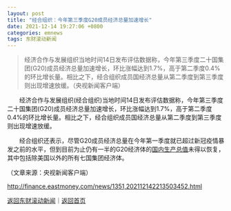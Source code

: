 ```yaml
---
layout: post
title: "经合组织：今年第三季度G20成员经济总量加速增长"
date: 2021-12-14 19:27:06 +0800
categories: emnews
tags: 东财滚动新闻
---
```

> 经济合作与发展组织当地时间14日发布评估数据称，今年第三季度二十国集团(G20)成员经济总量加速增长，环比涨幅达到1.7%，高于第二季度0.4%的环比增长量。相比之下，经合组织成员国经济总量从第二季度到第三季度则出现增速放缓。（央视新闻客户端）

<p>　　经济合作与发展组织(经合组织)当地时间14日发布评估数据称，今年第三季度二十国集团(G20)成员经济总量加速增长，环比涨幅达到1.7%，高于第二季度0.4%的环比增长量。相比之下，经合组织成员国经济总量从第二季度到第三季度则出现增速放缓。</p>
 <p>　　经合组织还表示，尽管G20成员经济总量在今年第一季度就已超过新冠疫情暴发之前的水平，但到目前为止仍有一半的G20经济体的<span id="Info.343"><a href="http://data.eastmoney.com/cjsj/gdp.html" class="infokey">国内生产总值</a></span>未得以恢复，其中包括除美国以外的所有七国集团经济体。</p><p class="em_media">（文章来源：央视新闻客户端）</p>

<http://finance.eastmoney.com/news/1351,202112142213503452.html>

[返回东财滚动新闻](//finews.withounder.com/emnews/)｜[返回首页](//finews.withounder.com/)